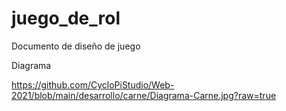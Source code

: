 # juego_de_rol

Documento de diseño de juego

Diagrama

https://github.com/CycloPiStudio/Web-2021/blob/main/desarrollo/carne/Diagrama-Carne.jpg?raw=true 

